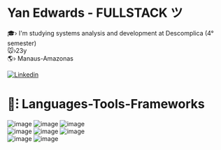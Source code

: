 <h1 > Yan Edwards - FULLSTACK  ツ </h1>

🎓› I'm studying systems analysis and development at Descomplica (4° semester) <br>
🐭›23y <br>
🌎› Manaus-Amazonas<br>

[![Linkedin](https://img.shields.io/badge/LinkedIn-4A1A73?style=for-the-badge&logo=linkedin&logoColor=white)](https://www.linkedin.com/in/yan-edwards-03924a23b/) 

<h1 >🧰⁝ Languages-Tools-Frameworks<br></h1>

![image](https://img.shields.io/badge/Node%20js-6824a1?style=for-the-badge&logo=nodedotjs&logoColor=white)
![image](https://img.shields.io/badge/Express%20js-4A1A73?style=for-the-badge&logo=express&logoColor=white)
![image](https://img.shields.io/badge/fastify-6824a1?style=for-the-badge&logo=fastify&logoColor=white) <br>
![image](https://img.shields.io/badge/TypeScript-4A1A73?style=for-the-badge&logo=typescript&logoColor=white)
![image](https://img.shields.io/badge/Prisma-6824a1?style=for-the-badge&logo=Prisma&logoColor=white)
![image](https://img.shields.io/badge/PostgreSQL-4A1A73?style=for-the-badge&logo=postgresql&logoColor=white) <br>
![image](https://img.shields.io/badge/nestjs-6824a1?style=for-the-badge&logo=nestjs&logoColor=white)
![image](https://img.shields.io/badge/Vite-4A1A73?style=for-the-badge&logo=vite&logoColor=FFD62E)
<br>


